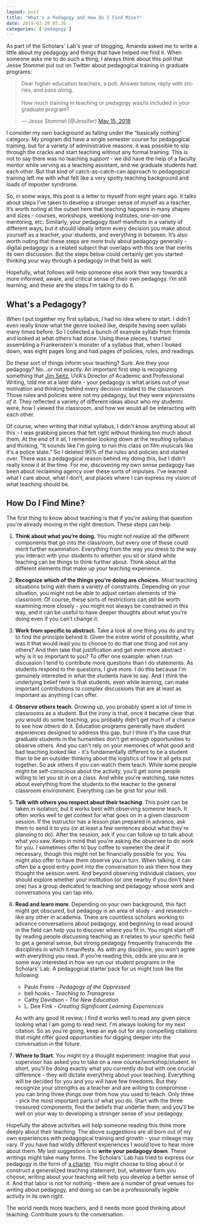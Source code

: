 ```yaml
---
layout: post
title: "What's a Pedagogy and How Do I Find Mine?"
date: 2019-03-28 05:26
categories: ['pedagogy']
---
```


As part of the Scholars' Lab's year of blogging, Amanda asked me to write a little about my pedagogy and things that have helped me find it. When someone asks me to do such a thing, I always think about this poll that Jesse Stommel put out on Twitter about pedagogical training in graduate programs:

<blockquote class="twitter-tweet" data-lang="en"><p lang="en" dir="ltr">Dear higher education teachers, a poll. Answer below, reply with stories, and pass along. <br><br>How much training in teaching or pedagogy was/is included in your graduate program?</p>&mdash; Jesse Stommel (@Jessifer) <a href="https://twitter.com/Jessifer/status/996355913756893184?ref_src=twsrc%5Etfw">May 15, 2018</a></blockquote>
<script async src="https://platform.twitter.com/widgets.js" charset="utf-8"></script>

I consider my own background as falling under the “basically nothing” category. My program did have a single semester course for pedagogical training, but for a variety of administrative reasons, it was possible to slip through the cracks and start teaching without any formal training. This is not to say there was no teaching _support_ - we did have the help of a faculty mentor while serving as a teaching assistant, and we graduate students had each other. But that kind of catch-as-catch-can approach to pedagogical training left me with what felt like a very spotty teaching background and loads of imposter syndrome. 

So, in some ways, this post is a letter to myself from eight years ago. It talks about steps I’ve taken to develop a stronger sense of myself as a teacher. It’s worth noting at the outset here that teaching happens in many shapes and sizes - courses, workshops, weeklong institutes, one-on-one mentoring, etc. Similarly, your pedagogy itself manifests in a variety of different ways, but it should ideally inform every decision you make about yourself as a teacher, your students, and everything in between. It’s also worth noting that these steps are more truly about pedagogy generally - digital pedagogy is a related subject that overlaps with this one that merits its own discussion. But the steps below could certainly get you started thinking your way through a pedagogy in that field as well.

Hopefully, what follows will help someone else work their way towards a more informed, aware, and critical sense of their own pedagogy. I’m still learning, and these are the steps I’m taking to do it.

## What's a Pedagogy?

When I put together my first syllabus, I had no idea where to start. I didn't even really know what the genre looked like, despite having seen syllabi many times before. So I collected a bunch of example syllabi from friends and looked at what others had done. Using these pieces, I started assembling a Frankenstein's monster of a syllabus that, when I looked down, was eight pages long and had pages of policies, rules, and readings. 

Do these sort of things inform your teaching? Sure. Are they your pedagogy? No…or not exactly. An important first step is recognizing something that [Jim Seitz](http://english.as.virginia.edu/people/profile/jes4bd), UVA's Director of Academic and Professional Writing, told me at a later date - your pedagogy is what arises out of your motivation and thinking behind every decision related to the classroom. Those rules and policies were not my pedagogy, but they were _expressions of it_. They reflected a variety of different ideas about who my students were, how I viewed the classroom, and how we would all be interacting with each other. 

Of course, when writing that initial syllabus, I didn't know anything about all this - I was grabbing pieces that felt right without thinking too much about them. At the end of it all, I remember looking down at the resulting syllabus and thinking, "It sounds like I'm going to run this class on film musicals like it's a police state." So I deleted 90% of the rules and policies and started over. There was a pedagogical reason behind my doing this, but I didn't really know it at the time. For me, discovering my own sense pedagogy has been about reclaiming agency over these sorts of impulses. I've learned what I care about, what I don't, and places where I can express my vision of what teaching should be.  

## How Do I Find Mine?

The first thing to know about teaching is that if you're asking that question you're already moving in the right direction. These steps can help.

1. **Think about what you’re doing.** You might not realize all the different components that go into the classroom, but every one of these could merit further examination. Everything from the way you dress to the way you interact with your students to whether you sit or stand while teaching can be things to think further about. Think about all the different elements that make up _your_ teaching experience.

2. **Recognize which of the things you're doing are choices.** Most teaching situations bring with them a variety of constraints. Depending on your situation, you might not be able to adjust certain elements of the classroom. Of course, these sorts of restrictions can still be worth examining more closely - you might not always be constrained in this way, and it can be useful to have deeper thoughts about what you're doing even if you can't change it.

3. **Work from specific to abstract.** Take a look at one thing you do and try to find the principle behind it. Given the entire world of possibility, what was it that would lead you to choose to do that one thing and not any others? And then take that justification and get even more abstract - why is it so important to you? To offer one example: when I run discussion I tend to contribute more questions than I do statements. As students respond to the questions, I give more. I do this because I'm genuinely interested in what the students have to say. And I think the underlying belief here is that students, even while learning, can make important contributions to complex discussions that are at least as important as anything I can offer.

4. **Observe others teach**. Growing up, you probably spent a lot of time in classrooms as a student. But the irony is that, once it became clear that _you_ would do some teaching, you probably didn't get much of a chance to see how others do it. Education programs generally have student experiences designed to address this gap, but I think it's the case that graduate students in the humanities don't get enough opportunities to observe others. And you can't rely on your memories of what good and bad teaching looked like - it's fundamentally different to be a student than to be an outsider thinking about the logistics of how it all gets put together. So ask others if you can watch them teach. While some people might be self-conscious about the activity, you'll get some people willing to let you sit in on a class. And while you're watching, take notes about everything from the students to the teacher to the general classroom environment. Everything can be grist for your mill.

5. **Talk with others you respect about their teaching**. This point can be taken in isolation, but it works best with observing someone teach. It often works well to get context for what goes on in a given classroom session. If the instructor has a lesson plan prepared in advance, ask them to send it to you (or at least a few sentences about what they're planning to do). After the session, ask if you can follow up to talk about what you saw. Keep in mind that you're asking the observee to do work for you. I sometimes offer to buy coffee to sweeten the deal if necessary, though this might not be financially possible for you. You might also offer to have them observe you in turn. When talking, it can often be a good entry point into the conversation to ask them how they thought the session went. And beyond observing individual classes, you should explore whether your institution (or one nearby if you don't have one) has a group dedicated to teaching and pedagogy whose work and conversations you can tap into.

6. **Read and learn more**. Depending on your own background, this fact might get obscured, but pedagogy is an area of study - and research - like any other in academia. There are countless scholars working to advance conversations about pedagogy, and beginning to read around in the field can help you to discover where you fit in. You might start off by reading people discussing teaching as it relates to your specific field to get a general sense, but strong pedagogy frequently transcends the disciplines in which it manifests. As with any discipline, you won't agree with everything you read. If you're reading this, odds are you are in some way interested in how we run our student programs in the Scholars' Lab. A pedagogical starter pack for us might look like the following:

    * Paulo Freire - *Pedagogy of the Oppressed*
    * bell hooks - *Teaching to Transgress*
    * Cathy Davidson - *The New Education*
    * L. Dee Fink - *Creating Significant Learning Experiences*

    As with any good lit review, I find it works well to read any given piece looking what I am going to read next. I'm always looking for my next citation. So as you're going, keep an eye out for any compelling citations that might offer good opportunities for digging deeper into the conversation in the future. 

7. **Where to Start**. You might try a thought experiment: imagine that your supervisor has asked you to take on a new course/workshop/student. In short, you'll be doing exactly what you currently do but with one crucial difference - they will dictate everything about your teaching. Everything will be decided for you and you will have few freedoms. But they recognize your strengths as a teacher and are willing to compromise - you can bring three things over from how you used to teach. Only three - pick the most important parts of what you do. Start with the three treasured components, find the beliefs that underlie them, and you'll be well on your way to developing a stronger sense of your pedagogy. 

Hopefully the above activities will help someone reading this think more deeply about their teaching. The above suggestions are all born out of my own experiences with pedagogical training and growth - your mileage may vary. If you have had wildly different experiences I would love to hear more about them. My last suggestion is to **write your pedagogy down**. These writings might take many forms. The Scholars' Lab has tried to express our pedagogy in the form of [a charter](https://scholarslab.lib.virginia.edu/student-programs-charter/). You might choose to blog about it or construct a generalized teaching statement, but, whatever form you choose, writing about your teaching will help you develop a better sense of it. And that labor is not for nothing - there are a number of great venues for writing about pedagogy, and doing so can be a professionally legible activity in its own right. 

The world needs more teachers, and it needs more good thinking about teaching. Contribute yours to the conversation.